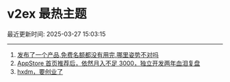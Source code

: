 # v2ex 最热主题

最近更新时间: 2025-03-27 15:03:15

--- 
1. [发布了一个产品,免费名额都没有用完,哪里姿势不对吗](https://www.v2ex.com/t/1121378) 
2. [AppStore 首页推荐后，依然月入不足 3000，独立开发两年血泪复盘](https://www.v2ex.com/t/1121385) 
3. [hxdm，要创业了](https://www.v2ex.com/t/1121404) 
